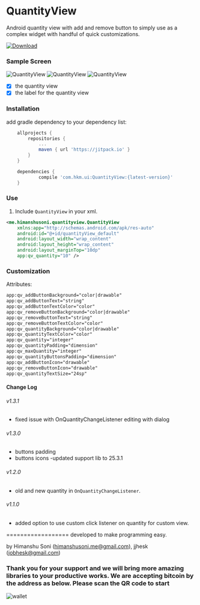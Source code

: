 # QuantityView
Android quantity view with add and remove button to simply use as a complex widget with handful of quick customizations.

[ ![Download](https://api.bintray.com/packages/jjhesk/maven/QuantityView/images/download.svg) ](https://bintray.com/jjhesk/maven/QuantityView/_latestVersion)

### Sample Screen
![QuantityView](https://raw.githubusercontent.com/himanshu-soni/QuantityView/master/screenshots/device-2015-09-29-191352.png)
![QuantityView](https://raw.githubusercontent.com/himanshu-soni/QuantityView/master/screenshots/device-2015-10-09-175354.png)
![QuantityView](https://raw.githubusercontent.com/himanshu-soni/QuantityView/master/screenshots/device-2015-10-09-175420.png)

- [x] the quantity view
- [x] the label for the quantity view

### Installation
add gradle dependency to your dependency list:

``` groovy
	allprojects {
		repositories {
			...
			maven { url 'https://jitpack.io' }
		}
	}

	dependencies {
	        compile 'com.hkm.ui:QuantityView:{latest-version}'
	}
```

### Use
1. Include `QuantityView` in your xml.

``` xml
<me.himanshusoni.quantityview.QuantityView
	xmlns:app="http://schemas.android.com/apk/res-auto"
    android:id="@+id/quantityView_default"
    android:layout_width="wrap_content"
    android:layout_height="wrap_content"
    android:layout_marginTop="10dp"
    app:qv_quantity="10" />
```


### Customization
Attributes:

``` xml
app:qv_addButtonBackground="color|drawable"
app:qv_addButtonText="string"
app:qv_addButtonTextColor="color"
app:qv_removeButtonBackground="color|drawable"
app:qv_removeButtonText="string"
app:qv_removeButtonTextColor="color"
app:qv_quantityBackground="color|drawable"
app:qv_quantityTextColor="color"
app:qv_quantity="integer"
app:qv_quantityPadding="dimension"
app:qv_maxQuantity="integer"
app:qv_quantityButtonsPadding="dimension"
app:qv_addButtonIcon="drawable"
app:qv_removeButtonIcon="drawable"
app:qv_quantityTextSize="24sp"

```


#### Change Log

###### v1.3.1
- fixed issue with OnQuantityChangeListener editing with dialog 
###### v1.3.0
- buttons padding
- buttons icons
-updated support lib to 25.3.1
###### v1.2.0
- old and new quantity in `OnQuantityChangeListener`.

###### v1.1.0
- added option to use custom click listener on quantity for custom view.

==================
developed to make programming easy.

by Himanshu Soni (himanshusoni.me@gmail.com), jjhesk (jobhesk@gmail.com)



### Thank you for your support and we will bring more amazing libraries to your productive works. We are accepting bitcoin by the address as below. Please scan the QR code to start
![wallet](http://s32.postimg.org/sdd1oio1t/qrwallet.jpg)

